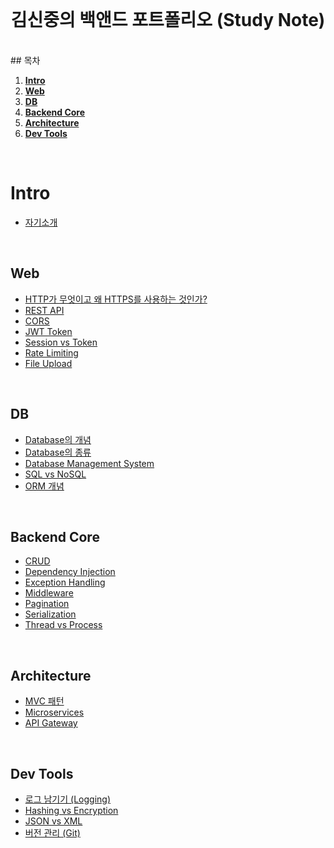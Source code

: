 <div align="center">
  <br />
  <h1>김신중의 백앤드 포트폴리오 (Study Note)</h1>
  <br />
</div>                    
## 목차

1. [**Intro**](#Intro)
2. [**Web**](#Web)
3. [**DB**](#DB)
4. [**Backend Core**](#Backend-Core)
5. [**Architecture**](#Architecture)
6. [**Dev Tools**](#Dev-Tools)

<br />

# Intro
- [자기소개](https://github.com/ksj1119/KimSinJoong_Dev_Study_note/blob/main/ksj_study_note/intro/introduce.md)

<br />

## Web
- [HTTP가 무엇이고 왜 HTTPS를 사용하는 것인가?](https://github.com/ksj1119/KimSinJoong_Dev_Study_note/blob/main/ksj_study_note/web/WEB_HTTP_HTTPS.md)
- [REST API](https://github.com/ksj1119/KimSinJoong_Dev_Study_note/blob/main/ksj_study_note/web/REST_API.md)
- [CORS](https://github.com/ksj1119/KimSinJoong_Dev_Study_note/blob/main/ksj_study_note/web/CORS.md)
- [JWT Token](https://github.com/ksj1119/KimSinJoong_Dev_Study_note/blob/main/ksj_study_note/web/JWT_Token.md)
- [Session vs Token](https://github.com/ksj1119/KimSinJoong_Dev_Study_note/blob/main/ksj_study_note/web/Session_vs_Token.md)
- [Rate Limiting](https://github.com/ksj1119/KimSinJoong_Dev_Study_note/blob/main/ksj_study_note/web/Rate_Limiting.md)
- [File Upload](https://github.com/ksj1119/KimSinJoong_Dev_Study_note/blob/main/ksj_study_note/web/File_Upload.md)

<br />

## DB
- [Database의 개념](https://github.com/ksj1119/KimSinJoong_Dev_Study_note/blob/main/ksj_study_note/Database/Database_define.md)
- [Database의 종류](https://github.com/ksj1119/KimSinJoong_Dev_Study_note/blob/main/ksj_study_note/Database/Database_type.md)
- [Database Management System](https://github.com/ksj1119/KimSinJoong_Dev_Study_note/blob/main/ksj_study_note/Database/Database_Ms.md)
- [SQL vs NoSQL](https://github.com/ksj1119/KimSinJoong_Dev_Study_note/blob/main/ksj_study_note/Database/SQL_vs_NoSQL.md)
- [ORM 개념](https://github.com/ksj1119/KimSinJoong_Dev_Study_note/blob/main/ksj_study_note/Database/ORM_Concept.md)

<br />

## Backend Core
- [CRUD](https://github.com/ksj1119/KimSinJoong_Dev_Study_note/blob/main/ksj_study_note/backend_core/CRUD.md)
- [Dependency Injection](https://github.com/ksj1119/KimSinJoong_Dev_Study_note/blob/main/ksj_study_note/backend_core/Dependency_Injection.md)
- [Exception Handling](https://github.com/ksj1119/KimSinJoong_Dev_Study_note/blob/main/ksj_study_note/backend_core/Exception_Handling.md)
- [Middleware](https://github.com/ksj1119/KimSinJoong_Dev_Study_note/blob/main/ksj_study_note/backend_core/Middleware.md)
- [Pagination](https://github.com/ksj1119/KimSinJoong_Dev_Study_note/blob/main/ksj_study_note/backend_core/Pagination.md)
- [Serialization](https://github.com/ksj1119/KimSinJoong_Dev_Study_note/blob/main/ksj_study_note/backend_core/Serialization.md)
- [Thread vs Process](https://github.com/ksj1119/KimSinJoong_Dev_Study_note/blob/main/ksj_study_note/backend_core/Thread_vs_Process.md)

<br />

## Architecture
- [MVC 패턴](https://github.com/ksj1119/KimSinJoong_Dev_Study_note/blob/main/ksj_study_note/architecture/MVC_Pattern.md)
- [Microservices](https://github.com/ksj1119/KimSinJoong_Dev_Study_note/blob/main/ksj_study_note/architecture/Microservices.md)
- [API Gateway](https://github.com/ksj1119/KimSinJoong_Dev_Study_note/blob/main/ksj_study_note/architecture/API_Gateway.md)

<br />

## Dev Tools
- [로그 남기기 (Logging)](https://github.com/ksj1119/KimSinJoong_Dev_Study_note/blob/main/ksj_study_note/dev_tools/Logging.md)
- [Hashing vs Encryption](https://github.com/ksj1119/KimSinJoong_Dev_Study_note/blob/main/ksj_study_note/dev_tools/Hashing_vs_Encryption.md)
- [JSON vs XML](https://github.com/ksj1119/KimSinJoong_Dev_Study_note/blob/main/ksj_study_note/dev_tools/JSON_vs_XML.md)
- [버전 관리 (Git)](https://github.com/ksj1119/KimSinJoong_Dev_Study_note/blob/main/ksj_study_note/dev_tools/Version_Control.md)

